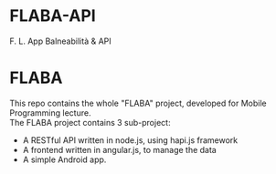 # FLABA-API
F. L. App Balneabilità &amp; API
# FLABA
This repo contains the whole "FLABA" project, developed for Mobile Programming lecture.  
The FLABA project contains 3 sub-project:  
- A RESTful API written in node.js, using hapi.js framework  
- A frontend written in angular.js, to manage the data  
- A simple Android app.  
